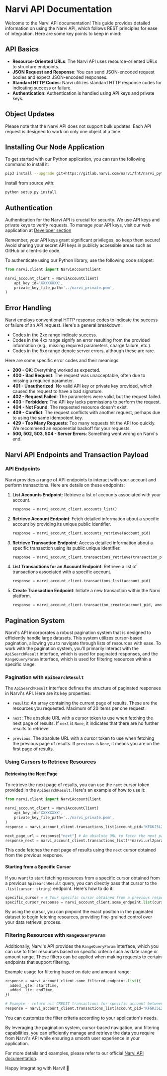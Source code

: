 # Narvi API Documentation

Welcome to the Narvi API documentation! This guide provides detailed information on using the Narvi API, which follows
REST principles for ease of integration. Here are some key points to keep in mind:

## API Basics

- **Resource-Oriented URLs**: The Narvi API uses resource-oriented URLs to structure endpoints.
- **JSON Request and Response**: You can send JSON-encoded request bodies and expect JSON-encoded responses.
- **Standard HTTP Codes**: Narvi utilizes standard HTTP response codes for indicating success or failure.
- **Authentication**: Authentication is handled using API keys and private keys.

## Object Updates

Please note that the Narvi API does not support bulk updates. Each API request is designed to work on only one object at
a time.

## Installing Our Node Application

To get started with our Python application, you can run the following command to install it:

```sh
pip3 install --upgrade git+https://gitlab.narvi.com/narvi/fnt/narvi_python
```

Install from source with:

```sh
python setup.py install
```

## Authentication

Authentication for the Narvi API is crucial for security. We use API keys and private keys to verify requests. To manage
your API keys, visit our web application
at [Developer section](https://my.narvi.com/app/developers/config/api-keys)

Remember, your API keys grant significant privileges, so keep them secure! Avoid sharing your secret API keys in
publicly accessible areas such as GitHub or client-side code.

To authenticate using our Python library, use the following code snippet:

```python
from narvi.client import NarviAccountClient

narvi_account_client = NarviAccountClient(
    api_key_id='XXXXXXXX',
    private_key_file_path='../narvi_private.pem',
)
```

## Error Handling

Narvi employs conventional HTTP response codes to indicate the success or failure of an API request. Here's a general
breakdown:

- Codes in the 2xx range indicate success.
- Codes in the 4xx range signify an error resulting from the provided information (e.g., missing required parameters,
  charge failure, etc.).
- Codes in the 5xx range denote server errors, although these are rare.

Here are some specific error codes and their meanings:

- **200 - OK**: Everything worked as expected.
- **400 - Bad Request**: The request was unacceptable, often due to missing a required parameter.
- **401 - Unauthorized**: No valid API key or private key provided, which caused the request to have a bad signature.
- **402 - Request Failed**: The parameters were valid, but the request failed.
- **403 - Forbidden**: The API key lacks permissions to perform the request.
- **404 - Not Found**: The requested resource doesn't exist.
- **409 - Conflict**: The request conflicts with another request, perhaps due to using the same idempotent key.
- **429 - Too Many Requests**: Too many requests hit the API too quickly. We recommend an exponential backoff for your
  requests.
- **500, 502, 503, 504 - Server Errors**: Something went wrong on Narvi's end.

## Narvi API Endpoints and Transaction Payload

### API Endpoints

Narvi provides a range of API endpoints to interact with your account and perform transactions. Here are details on
these endpoints:

1. **List Accounts Endpoint**: Retrieve a list of accounts associated with your account.

   ```python
   response = narvi_account_client.accounts_list()
   ```

2. **Retrieve Account Endpoint**: Fetch detailed information about a specific account by providing its unique
   public identifier.

   ```python
   response = narvi_account_client.accounts_retrieve(account_pid)
   ```

3. **Retrieve Transaction Endpoint**: Access detailed information about a specific transaction using its public unique
   identifier.

   ```python
   response = narvi_account_client.transactions_retrieve(transaction_pid)
   ```

4. **List Transactions for an Account Endpoint**: Retrieve a list of transactions associated with a specific account.

   ```python
   response = narvi_account_client.transactions_list(account_pid)
   ```

5. **Create Transaction Endpoint**: Initiate a new transaction within the Narvi platform.

   ```python
   response = narvi_account_client.transaction_create(account_pid, amount, currency, title, recipient_account_number, recipient_name, recipient_address, recipient_city, recipient_zip_code, recipient_country)
   ```

## Pagination System

Narvi's API incorporates a robust pagination system that is designed to efficiently handle large datasets. This system utilizes cursor-based pagination, allowing you to navigate through lists of resources with ease. To work with the pagination system, you'll primarily interact with the `ApiSearchResult` interface, which is used for paginated responses, and the `RangeQueryParam` interface, which is used for filtering resources within a specific range.

### Pagination with `ApiSearchResult`

The `ApiSearchResult` interface defines the structure of paginated responses in Narvi's API. Here are its key properties:

- `results`: An array containing the current page of results. These are the resources you requested. Maximum of 20 items per one request.

- `next`: The absolute URL with a cursor token to use when fetching the next page of results. If `next` is `None`, it indicates that there are no further results to retrieve.

- `previous`: The absolute URL with a cursor token to use when fetching the previous page of results. If `previous` is `None`, it means you are on the first page of results.

### Using Cursors to Retrieve Resources

#### Retrieving the Next Page

To retrieve the next page of results, you can use the `next` cursor token provided in the `ApiSearchResult`. Here's an example of how to use it:

```python
from narvi.client import NarviAccountClient

narvi_account_client = NarviAccountClient(
    api_key_id='XXXXXXXX',
    private_key_file_path='../narvi_private.pem',
)
response = narvi_account_client.transactions_list(account_pid="KFGKJ5L27ASGTZAO") # First transactions page

next_page_url = response["next"] # An absolute URL to fetch the next page
response_next = narvi_account_client.transactions_list(**narvi.url2params(next_page_url)) # Second transactions page
```

This code fetches the next page of results using the `next` cursor obtained from the previous response.

#### Starting from a Specific Cursor

If you want to start fetching resources from a specific cursor obtained from a previous `ApiSearchResult` query, you can directly pass that cursor to the `.list(cursor: string)` endpoint. Here's how to do it:

```python
specific_cursor = # Your specific cursor obtained from a previous response
specific_cursor_response = narvi_account_client.some_endpoint.list(cursor=specificCursor)
```

By using the cursor, you can pinpoint the exact position in the paginated dataset to begin fetching resources, providing fine-grained control over your data retrieval process.

### Filtering Resources with `RangeQueryParam`

Additionally, Narvi's API provides the `RangeQueryParam` interface, which you can use to filter resources based on specific criteria such as date range or amount range. These filters can be applied when making requests to certain endpoints that support filtering.

Example usage for filtering based on date and amount range:

```python
response = narvi_account_client.some_filtered_endpoint.list({
  added__gte: startTime,
  added__lte: endTime,
})

# Example - return all CREDIT transactions for specific account between specified date range
response = narvi_account_client.transactions_list(account_pid="KFGKJ5L27ASGTZAO", kind="CREDIT", added__lte=1669815899360, added__gte=1669815899170)
```

You can customize the filter criteria according to your application's needs.

By leveraging the pagination system, cursor-based navigation, and filtering capabilities, you can efficiently manage and retrieve the data you require from Narvi's API while ensuring a smooth user experience in your application.



For more details and examples, please refer to our official [Narvi API documentation](https://api.narvi.com).

Happy integrating with Narvi! 🚀